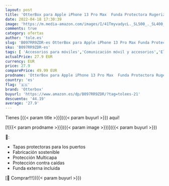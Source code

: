 ```yaml
---
layout: post
title: 'OtterBox para Apple iPhone 13 Pro Max  Funda Protectora Rugerizada Superior  Defender Series Negro'
date: 2022-04-18 17:30:39
image: 'https://m.media-amazon.com/images/I/41TmyvadycL._SL500_._SL400_.jpg'
comments: true
category: ofertas
author: 'tole.es'
slug: 'B097RR9ZDR-es OtterBox para Apple iPhone 13 Pro Max Funda Protectora...'
sku: 'B097RR9ZDR-es'
tags: [ 'Accesorios para móviles','Comunicación móvil y accesorios','Electrónica','Fundas y carcasas para teléfonos móviles','apple','iphone','otterbox','🇪🇸', ]
actualPrice: 27.9 EUR
currency: EUR
price: 27.9
comparePrice: 49.99 EUR
prodname: 'OtterBox para Apple iPhone 13 Pro Max  Funda Protectora Rugerizada Superior  Defender Series Negro'
country: 'es'
flag: '🇪🇸'
brand: 'Otterbox'
buyurl: 'https://www.amazon.es/dp/B097RR9ZDR/?tag=tolees-21'
descuento: '44.19'
average: '27.9'
---
```


Tienes [{{< param title >}}]({{< param buyurl >}}) aqui!

[![{{< param prodname >}}]({{< param image >}})]({{< param buyurl >}})

🔎:

- Tapas protectoras para los puertos
- Fabricación sostenible
- Protección Multicapa
- Protección contra caídas
- Funda externa incluida

[🛒 Comprar!!!]({{< param buyurl >}})
